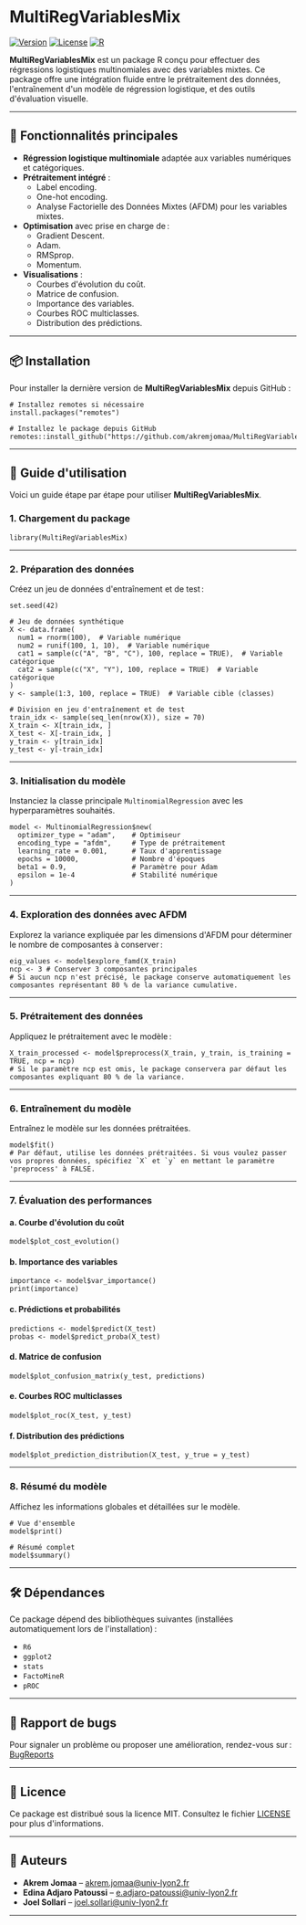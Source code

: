 
# MultiRegVariablesMix

[![Version](https://img.shields.io/badge/version-0.1.0-blue.svg)](https://github.com/akremjomaa/MultiRegVariablesMix)
[![License](https://img.shields.io/badge/license-MIT-green.svg)](https://opensource.org/licenses/MIT)
[![R](https://img.shields.io/badge/built%20with-R-blue.svg)](https://www.r-project.org/)

**MultiRegVariablesMix** est un package R conçu pour effectuer des régressions logistiques multinomiales avec des variables mixtes. Ce package offre une intégration fluide entre le prétraitement des données, l'entraînement d'un modèle de régression logistique, et des outils d'évaluation visuelle.

---

## 🚀 Fonctionnalités principales

- **Régression logistique multinomiale** adaptée aux variables numériques et catégoriques.
- **Prétraitement intégré** :
  - Label encoding.
  - One-hot encoding.
  - Analyse Factorielle des Données Mixtes (AFDM) pour les variables mixtes.
- **Optimisation** avec prise en charge de :
  - Gradient Descent.
  - Adam.
  - RMSprop.
  - Momentum.
- **Visualisations** :
  - Courbes d'évolution du coût.
  - Matrice de confusion.
  - Importance des variables.
  - Courbes ROC multiclasses.
  - Distribution des prédictions.

---

## 📦 Installation

Pour installer la dernière version de **MultiRegVariablesMix** depuis GitHub :

```
# Installez remotes si nécessaire
install.packages("remotes")

# Installez le package depuis GitHub
remotes::install_github("https://github.com/akremjomaa/MultiRegVariablesMix.git")
```

---

## 🔧 Guide d'utilisation

Voici un guide étape par étape pour utiliser **MultiRegVariablesMix**.

### 1. Chargement du package

```
library(MultiRegVariablesMix)
```

---

### 2. Préparation des données

Créez un jeu de données d'entraînement et de test :

```
set.seed(42)

# Jeu de données synthétique
X <- data.frame(
  num1 = rnorm(100),  # Variable numérique
  num2 = runif(100, 1, 10),  # Variable numérique
  cat1 = sample(c("A", "B", "C"), 100, replace = TRUE),  # Variable catégorique
  cat2 = sample(c("X", "Y"), 100, replace = TRUE)  # Variable catégorique
)
y <- sample(1:3, 100, replace = TRUE)  # Variable cible (classes)

# Division en jeu d'entraînement et de test
train_idx <- sample(seq_len(nrow(X)), size = 70)
X_train <- X[train_idx, ]
X_test <- X[-train_idx, ]
y_train <- y[train_idx]
y_test <- y[-train_idx]
```

---

### 3. Initialisation du modèle

Instanciez la classe principale `MultinomialRegression` avec les hyperparamètres souhaités.

```
model <- MultinomialRegression$new(
  optimizer_type = "adam",    # Optimiseur
  encoding_type = "afdm",     # Type de prétraitement
  learning_rate = 0.001,      # Taux d'apprentissage
  epochs = 10000,             # Nombre d'époques
  beta1 = 0.9,                # Paramètre pour Adam
  epsilon = 1e-4              # Stabilité numérique
)
```

---

### 4. Exploration des données avec AFDM

Explorez la variance expliquée par les dimensions d'AFDM pour déterminer le nombre de composantes à conserver :

```
eig_values <- model$explore_famd(X_train)
ncp <- 3 # Conserver 3 composantes principales
# Si aucun ncp n'est précisé, le package conserve automatiquement les composantes représentant 80 % de la variance cumulative.
```

---

### 5. Prétraitement des données

Appliquez le prétraitement avec le modèle :

```
X_train_processed <- model$preprocess(X_train, y_train, is_training = TRUE, ncp = ncp)
# Si le paramètre ncp est omis, le package conservera par défaut les composantes expliquant 80 % de la variance.
```

---

### 6. Entraînement du modèle

Entraînez le modèle sur les données prétraitées.

```
model$fit()
# Par défaut, utilise les données prétraitées. Si vous voulez passer vos propres données, spécifiez `X` et `y` en mettant le paramètre 'preprocess' à FALSE.
```

---

### 7. Évaluation des performances

#### a. Courbe d'évolution du coût

```
model$plot_cost_evolution()
```
 
 
#### b. Importance des variables


```
importance <- model$var_importance()
print(importance)
```


#### c. Prédictions et probabilités


```
predictions <- model$predict(X_test)
probas <- model$predict_proba(X_test)
```


#### d. Matrice de confusion


```
model$plot_confusion_matrix(y_test, predictions)
```


#### e. Courbes ROC multiclasses


```
model$plot_roc(X_test, y_test)
```


#### f. Distribution des prédictions


```
model$plot_prediction_distribution(X_test, y_true = y_test)
```

---

### 8. Résumé du modèle

Affichez les informations globales et détaillées sur le modèle.

```
# Vue d'ensemble
model$print()
```

```
# Résumé complet
model$summary()
```

---

## 🛠️ Dépendances

Ce package dépend des bibliothèques suivantes (installées automatiquement lors de l'installation) :

- `R6`
- `ggplot2`
- `stats`
- `FactoMineR`
- `pROC`

---

## 🐞 Rapport de bugs

Pour signaler un problème ou proposer une amélioration, rendez-vous sur :  
[BugReports](https://github.com/akremjomaa/MultiRegVariablesMix/issues)

---

## 📄 Licence

Ce package est distribué sous la licence MIT. Consultez le fichier [LICENSE](https://github.com/akremjomaa/MultiRegVariablesMix/blob/master/LICENSE.md) pour plus d'informations.

---

## 👥 Auteurs

- **Akrem Jomaa** – [akrem.jomaa@univ-lyon2.fr](mailto:akrem.jomaa@univ-lyon2.fr)
- **Edina Adjaro Patoussi** – [e.adjaro-patoussi@univ-lyon2.fr](mailto:e.adjaro-patoussi@univ-lyon2.fr)
- **Joel Sollari** – [joel.sollari@univ-lyon2.fr](mailto:joel.sollari@univ-lyon2.fr)

---

